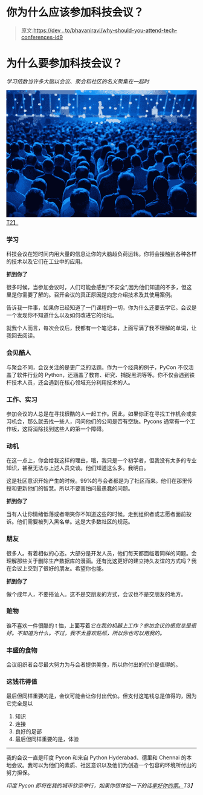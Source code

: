 # 你为什么应该参加科技会议？

> 原文:[https://dev . to/bhavaniravi/why-should-you-attend-tech-conferences-id9](https://dev.to/bhavaniravi/why-should-you-attend-tech-conferences-id9)

# 为什么要参加科技会议？

*学习倍数当许多大脑以会议、聚会和社区的名义聚集在一起时*

[![](img/901d12641a7c604525f73b21ebe01e5a.png)T2】](https://res.cloudinary.com/practicaldev/image/fetch/s--cjdmx1od--/c_limit%2Cf_auto%2Cfl_progressive%2Cq_auto%2Cw_880/https://images.idgesg.nimg/article/2019/05/audience_listens_to_speaker_lecture_at_a_conference_presentation_by_toxawww_gettyimages-974238866_2400x1600-100796682-large.jpg)

### [](#learning)学习

科技会议在短时间内用大量的信息让你的大脑超负荷运转。你将会接触到各种各样的技术以及它们在工业中的应用。

**抓到你了**

很多时候，当参加会议时，人们可能会感到“不安全”,因为他们知道的不多，但这里是你需要了解的。召开会议的真正原因是向您介绍技术及其使用案例。

告诉我一件事，如果你已经知道了一门课程的一切，你为什么还要去学它。会议是一个发现你不知道什么以及如何改进它的论坛。

就我个人而言，每次会议后，我都有一个笔记本，上面写满了我不理解的单词，让我回去阅读。

### [](#meeting-cool-people)会见酷人

与聚会不同，会议关注的是更广泛的话题。作为一个经典的例子，PyCon 不仅涵盖了软件行业的 Python，还涵盖了教育、研究、捕捉黑洞等等。你不仅会遇到铁杆技术人员，还会遇到在核心领域充分利用技术的人。

### [](#jobs-internships)工作、实习

参加会议的人总是在寻找很酷的人一起工作。因此，如果你正在寻找工作机会或实习机会，那么就去找一些人，问问他们的公司是否有空缺。Pycons 通常有一个工作板，这将消除找到这些人的第一个障碍。

### [](#motivation)动机

在这一点上，你会给我这样的理由，哦，我只是一个初学者，但我没有太多的专业知识，甚至无法与上述人员交谈。他们知道这么多。我明白。

这是社区意识开始产生的时候。99%的与会者都是为了社区而来。他们在那里传授和更新他们的智慧。所以不要害怕问最愚蠢的问题。

**抓到你了**

当有人让你情绪低落或者嘲笑你不知道这些的时候。走到组织者或志愿者面前投诉。他们需要被列入黑名单。这是大多数社区的规范。

### [](#friends)朋友

很多人。有着相似的心态。大部分是开发人员，他们每天都面临着同样的问题。会理解那些关于删除生产数据库的漫画。还有比这更好的建立持久友谊的方式吗？我在会议上交到了很好的朋友。希望你也能。

**抓到你了**

做个成年人，不要搭讪人。这不是交朋友的方式，会议也不是交朋友的地方。

### [](#swags)赃物

谁不喜欢一件很酷的 t 恤，上面写着*它在我的机器上工作？参加会议的感觉总是很好。不知道为什么。不过，我不太喜欢贴纸，所以你也可以用我的。*

### [](#great-food)丰盛的食物

会议组织者会尽最大努力为与会者提供美食，所以你付出的代价是值得的。

### [](#its-worth-the-money)这钱花得值

最后但同样重要的是，会议可能会让你付出代价。但支付这笔钱总是值得的，因为它完全是以

1.  知识
2.  连接
3.  良好的足部
4.  最后但同样重要的是，体验

* * *

我的会议一直是印度 Pycon 和来自 Python Hyderabad、德里和 Chennai 的本地会议。我可以为他们的素质、社区意识以及他们为创造一个包容的环境所付出的努力担保。

*印度 Pycon 即将在我的城市钦奈举行，如果你想体验一下的话[拿好你的票。](https://in.pycon.org/2019/#tickets)T3】*